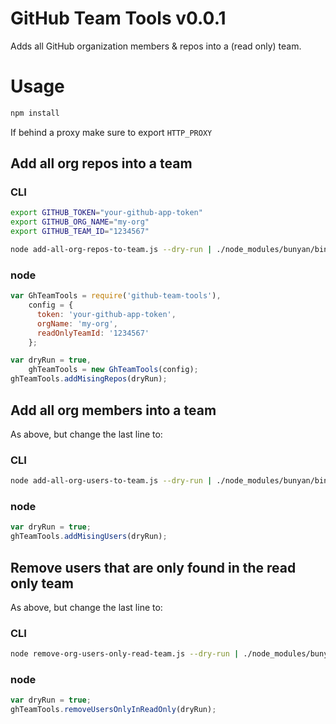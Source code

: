 GitHub Team Tools v0.0.1
========================

Adds all GitHub organization members & repos into a (read only) team.

# Usage
```bash
npm install
```

If behind a proxy make sure to export `HTTP_PROXY`

## Add all org repos into a team
### CLI
```bash
export GITHUB_TOKEN="your-github-app-token"
export GITHUB_ORG_NAME="my-org"
export GITHUB_TEAM_ID="1234567"
```

```bash
node add-all-org-repos-to-team.js --dry-run | ./node_modules/bunyan/bin/bunyan
```

### node
```javascript
var GhTeamTools = require('github-team-tools'),
    config = {
      token: 'your-github-app-token',
      orgName: 'my-org',
      readOnlyTeamId: '1234567'
    };

var dryRun = true,
    ghTeamTools = new GhTeamTools(config);
ghTeamTools.addMisingRepos(dryRun);
```

## Add all org members into a team
As above, but change the last line to:

### CLI
```bash
node add-all-org-users-to-team.js --dry-run | ./node_modules/bunyan/bin/bunyan
```

### node
```javascript
var dryRun = true;
ghTeamTools.addMisingUsers(dryRun);
```

## Remove users that are only found in the read only team
As above, but change the last line to:

### CLI
```bash
node remove-org-users-only-read-team.js --dry-run | ./node_modules/bunyan/bin/bunyan
```

### node
```javascript
var dryRun = true;
ghTeamTools.removeUsersOnlyInReadOnly(dryRun);
```
